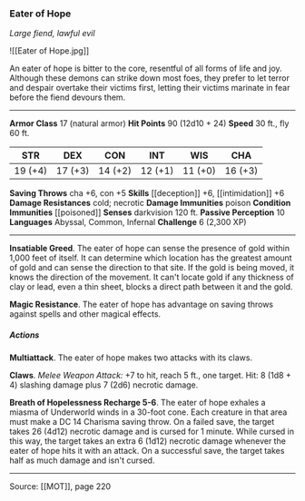 ### Eater of Hope
_Large fiend, lawful evil_

![[Eater of Hope.jpg]]

An eater of hope is bitter to the core, resentful of all forms of life and joy. Although these demons can strike down most foes, they prefer to let terror and despair overtake their victims first, letting their victims marinate in fear before the fiend devours them.




---

**Armor Class** 17 (natural armor)
**Hit Points** 90 (12d10 + 24)
**Speed** 30 ft., fly 60 ft.

| STR     | DEX     | CON     | INT     | WIS     | CHA     |
|---------|---------|---------|---------|---------|---------|
| 19 (+4) | 17 (+3) | 14 (+2) | 12 (+1) | 11 (+0) | 16 (+3) |

**Saving Throws** cha +6, con +5
**Skills** [[deception]] +6, [[intimidation]] +6
**Damage Resistances** cold; necrotic
**Damage Immunities** poison
**Condition Immunities** [[poisoned]]
**Senses** darkvision 120 ft.
**Passive Perception** 10
**Languages** Abyssal, Common, Infernal
**Challenge** 6 (2,300 XP)

---

**Insatiable Greed**. The eater of hope can sense the presence of gold within 1,000 feet of itself. It can determine which location has the greatest amount of gold and can sense the direction to that site. If the gold is being moved, it knows the direction of the movement. It can't locate gold if any thickness of clay or lead, even a thin sheet, blocks a direct path between it and the gold.

**Magic Resistance**. The eater of hope has advantage on saving throws against spells and other magical effects.

##### Actions
**Multiattack**. The eater of hope makes two attacks with its claws.

**Claws**. _Melee Weapon Attack:_ +7 to hit, reach 5 ft., one target. Hit: 8 (1d8 + 4) slashing damage plus 7 (2d6) necrotic damage.

**Breath of Hopelessness Recharge 5-6**. The eater of hope exhales a miasma of Underworld winds in a 30-foot cone. Each creature in that area must make a DC 14 Charisma saving throw. On a failed save, the target takes 26 (4d12) necrotic damage and is cursed for 1 minute. While cursed in this way, the target takes an extra 6 (1d12) necrotic damage whenever the eater of hope hits it with an attack. On a successful save, the target takes half as much damage and isn't cursed.


---

Source: [[MOT]], page 220